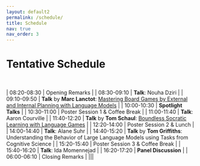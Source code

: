 ```yaml
---
layout: default2
permalink: /schedule/
title: Schedule
nav: true
nav_order: 3
---
```

# Tentative Schedule


<br>

| 08:20-08:30  | Opening Remarks |
| 08:30-09:10  | **Talk**: Nouha Dziri |
| 09:10-09:50  | **Talk** by **Marc Lanctot**: [Mastering Board Games by External and Internal Planning with Language Models](https://deepmind.google/research/publications/139455/) |
| 10:00-10:30  | **Spotlight Talks** |
| 10:30-11:00  | Poster Session 1 & Coffee Break |
| 11:00-11:40  | **Talk**: Aaron Courville |
| 11:40-12:20  | **Talk** by **Tom Schaul**: [Boundless Socratic Learning with Language Games](https://arxiv.org/abs/2411.16905) |
| 12:20-14:00  | Poster Session 2 & Lunch |
| 14:00-14:40  | **Talk**: Alane Suhr |
| 14:40-15:20  | **Talk** by **Tom Griffiths**: Understanding the Behavior of Large Language Models using Tasks from Cognitive Science |
| 15:20-15:40  | Poster Session 3 & Coffee Break |
| 15:40-16:20  | **Talk**: Ida Momennejad |
| 16:20-17:20  | **Panel Discussion** |
| 06:00-06:10  | Closing Remarks |
|||

<br>

<br>